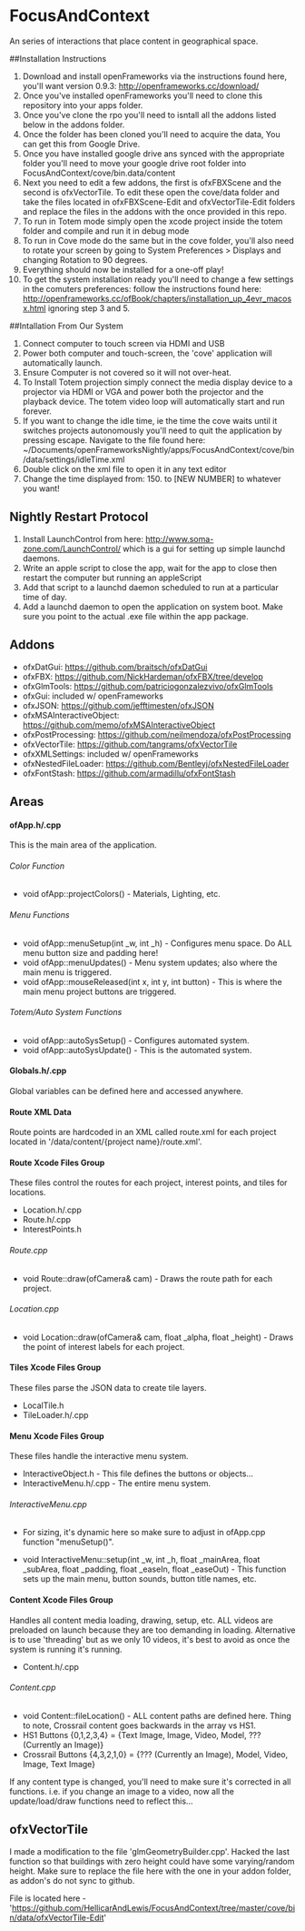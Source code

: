# FocusAndContext
An series of interactions that place content in geographical space.

##Installation Instructions
 1. Download and install openFrameworks via the instructions found here, you'll want version 0.9.3: http://openframeworks.cc/download/
 2. Once you've installed openFrameworks you'll need to clone this repository into your apps folder.
 3. Once you've clone the rpo you'll need to isntall all the addons listed below in the addons folder.
 3. Once the folder has been cloned you'll need to acquire the data, You can get this from Google Drive.
 4. Once you have installed google drive ans synced with the appropriate folder you'll need to move your google drive root folder into FocusAndContext/cove/bin.data/content
 5. Next you need to edit a few addons, the first is ofxFBXScene and the second is ofxVectorTile. To edit these open the cove/data folder and take the files located in ofxFBXScene-Edit and ofxVectorTile-Edit folders and replace the files in the addons with the once provided in this repo.
 6. To run in Totem mode simply open the xcode project inside the totem folder and compile and run it in debug mode
 7. To run in Cove mode do the same but in the cove folder, you'll also need to rotate your screen by going to System Preferences > Displays and changing Rotation to 90 degrees.
 8. Everything should now be installed for a one-off play! 
 9. To get the system installation ready you'll need to change a few settings in the comuters preferences: follow the instructions found here: http://openframeworks.cc/ofBook/chapters/installation_up_4evr_macosx.html ignoring step 3 and 5.
 
##Intallation From Our System
 1. Connect computer to touch screen via HDMI and USB
 2. Power both computer and touch-screen, the 'cove' application will automatically launch.
 3. Ensure Computer is not covered so it will not over-heat.
 4. To Install Totem projection simply connect the media display device to a projector via HDMI or VGA and power both the projector and the playback device. The totem video loop will automatically start and run forever.
 5. If you want to change the idle time, ie the time the cove waits until it switches projects autonomously you'll need to quit the application by pressing escape. Navigate to the file found here: ~/Documents/openFrameworksNightly/apps/FocusAndContext/cove/bin/data/settings/idleTime.xml
 6. Double click on the xml file to open it in any text editor
 7. Change the time displayed from: <idleTime>150.</idleTime> to <idleTime>[NEW NUMBER]</idleTime> to whatever you want!
 
## Nightly Restart Protocol
 1. Install LaunchControl from here: http://www.soma-zone.com/LaunchControl/ which is a gui for setting up simple launchd daemons.
 2. Write an apple script to close the app, wait for the app to close then restart the computer but running an appleScript
 3. Add that script to a launchd daemon scheduled to run at a particular time of day.
 3. Add a launchd daemon to open the application on system boot. Make sure you point to the actual .exe file within the app package.

## Addons
- ofxDatGui: https://github.com/braitsch/ofxDatGui
- ofxFBX: https://github.com/NickHardeman/ofxFBX/tree/develop
- ofxGlmTools: https://github.com/patriciogonzalezvivo/ofxGlmTools
- ofxGui: included w/ openFrameworks
- ofxJSON: https://github.com/jefftimesten/ofxJSON
- ofxMSAInteractiveObject: https://github.com/memo/ofxMSAInteractiveObject
- ofxPostProcessing: https://github.com/neilmendoza/ofxPostProcessing
- ofxVectorTile: https://github.com/tangrams/ofxVectorTile
- ofxXMLSettings: included w/ openFrameworks
- ofxNestedFileLoader: https://github.com/Bentleyj/ofxNestedFileLoader
- ofxFontStash: https://github.com/armadillu/ofxFontStash

## Areas
#### ofApp.h/.cpp
This is the main area of the application.

###### Color Function
- void ofApp::projectColors() - Materials, Lighting, etc.

###### Menu Functions
- void ofApp::menuSetup(int _w, int _h) - Configures menu space.  Do ALL menu button size and padding here!
- void ofApp::menuUpdates() - Menu system updates; also where the main menu is triggered.
- void ofApp::mouseReleased(int x, int y, int button) - This is where the main menu project buttons are triggered.

###### Totem/Auto System Functions
- void ofApp::autoSysSetup() - Configures automated system.
- void ofApp::autoSysUpdate() - This is the automated system.

#### Globals.h/.cpp
Global variables can be defined here and accessed anywhere.

#### Route XML Data
Route points are hardcoded in an XML called route.xml for each project located in '/data/content/{project name}/route.xml'.

#### Route Xcode Files Group
These files control the routes for each project, interest points, and tiles for locations.
- Location.h/.cpp
- Route.h/.cpp
- InterestPoints.h

###### Route.cpp
- void Route::draw(ofCamera& cam) - Draws the route path for each project.

###### Location.cpp
- void Location::draw(ofCamera& cam, float _alpha, float _height) - Draws the point of interest labels for each project.

#### Tiles Xcode Files Group
These files parse the JSON data to create tile layers.
- LocalTile.h
- TileLoader.h/.cpp

#### Menu Xcode Files Group
These files handle the interactive menu system.
- InteractiveObject.h - This file defines the buttons or objects...
- InteractiveMenu.h/.cpp - The entire menu system.

###### InteractiveMenu.cpp
* For sizing, it's dynamic here so make sure to adjust in ofApp.cpp function "menuSetup()".
- void InteractiveMenu::setup(int _w, int _h, float _mainArea, float _subArea, float _padding, float _easeIn, float _easeOut) - This function sets up the main menu, button sounds, button title names, etc.

#### Content Xcode Files Group
Handles all content media loading, drawing, setup, etc.  ALL videos are preloaded on launch because they are too demanding in loading.  Alternative is to use 'threading' but as we only 10 videos, it's best to avoid as once the system is running it's running.
- Content.h/.cpp

###### Content.cpp
- void Content::fileLocation() - ALL content paths are defined here.  Thing to note, Crossrail content goes backwards in the array vs HS1.
- HS1 Buttons {0,1,2,3,4} = {Text Image, Image, Video, Model, ??? (Currently an Image)}
- Crossrail Buttons {4,3,2,1,0} = {??? (Currently an Image), Model, Video, Image, Text Image}

If any content type is changed, you'll need to make sure it's corrected in all functions.  i.e. if you change an image to a video, now all the update/load/draw functions need to reflect this...

## ofxVectorTile
I made a modification to the file 'glmGeometryBuilder.cpp'.  Hacked the last function so that buildings with zero height could have some varying/random height.  Make sure to replace the file here with the one in your addon folder, as addon's do not sync to github.

File is located here - 'https://github.com/HellicarAndLewis/FocusAndContext/tree/master/cove/bin/data/ofxVectorTile-Edit'
